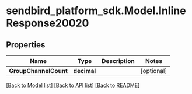 
# sendbird_platform_sdk.Model.InlineResponse20020

## Properties

Name | Type | Description | Notes
------------ | ------------- | ------------- | -------------
**GroupChannelCount** | **decimal** |  | [optional] 

[[Back to Model list]](../README.md#documentation-for-models)
[[Back to API list]](../README.md#documentation-for-api-endpoints)
[[Back to README]](../README.md)

